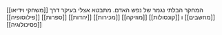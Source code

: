 המחקר הבלתי נגמר של נפש האדם.
מתבטא אצלי בעיקר דרך
[[משחקי וידיאו]]
[[מחשבים]] ו [[קונסולות]]
[[מוזיקה]]
[[מכירות]]
[[יהדות]]
[[ספרות]]
[[פילוסופיה]]
[[פסיכולוגיה]]


